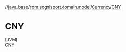 //[java_base](../../../../index.md)/[com.sognisport.domain.model](../../index.md)/[Currency](../index.md)/[CNY](index.md)

# CNY

[JVM]\
[CNY](index.md)
